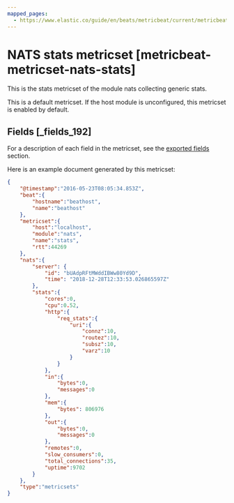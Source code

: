 ```yaml
---
mapped_pages:
  - https://www.elastic.co/guide/en/beats/metricbeat/current/metricbeat-metricset-nats-stats.html
---
```


# NATS stats metricset [metricbeat-metricset-nats-stats]

This is the stats metricset of the module nats collecting generic stats.

This is a default metricset. If the host module is unconfigured, this metricset is enabled by default.

## Fields [_fields_192]

For a description of each field in the metricset, see the [exported fields](/reference/metricbeat/exported-fields-nats.md) section.

Here is an example document generated by this metricset:

```json
{
    "@timestamp":"2016-05-23T08:05:34.853Z",
    "beat":{
        "hostname":"beathost",
        "name":"beathost"
    },
    "metricset":{
        "host":"localhost",
        "module":"nats",
        "name":"stats",
        "rtt":44269
    },
    "nats":{
        "server": {
            "id": "bUAdpRFtMWddIBWw80Yd9D",
            "time": "2018-12-28T12:33:53.026865597Z"
        },
        "stats":{
            "cores":0,
            "cpu":0.52,
            "http":{
                "req_stats":{
                    "uri":{
                        "connz":10,
                        "routez":10,
                        "subsz":10,
                        "varz":10
                    }
                }
            },
            "in":{
                "bytes":0,
                "messages":0
            },
            "mem":{
                "bytes": 806976
            },
            "out":{
                "bytes":0,
                "messages":0
            },
            "remotes":0,
            "slow_consumers":0,
            "total_connections":35,
            "uptime":9702
        }
    },
    "type":"metricsets"
}
```


